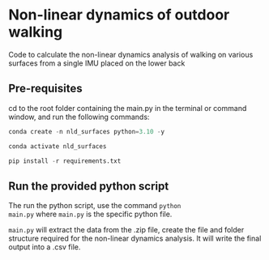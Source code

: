 # Non-linear dynamics of outdoor walking 
Code to calculate the non-linear dynamics analysis of walking on various surfaces from a single IMU placed on the lower back

## Pre-requisites 
cd to the root folder containing the main.py in the terminal or command window, and run the following commands:

```python
conda create -n nld_surfaces python=3.10 -y
```

```python
conda activate nld_surfaces
```

```python
pip install -r requirements.txt
```

## Run the provided python script

The run the python script, use the command <code>python main.py</code>  where <code>main.py</code> is the specific python file. 

<code>main.py</code> will extract the data from the .zip file, create the file and folder structure required for the non-linear dynamics analysis. 
It will write the final output into a .csv file.




